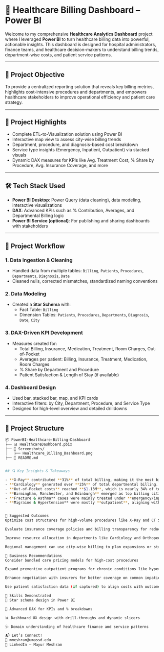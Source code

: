 # 🏥 Healthcare Billing Dashboard – Power BI

Welcome to my comprehensive **Healthcare Analytics Dashboard** project where I leveraged **Power BI** to turn healthcare billing data into powerful, actionable insights. This dashboard is designed for hospital administrators, finance teams, and healthcare decision-makers to understand billing trends, department-wise costs, and patient service patterns.

---

## 🎯 Project Objective

To provide a centralized reporting solution that reveals key billing metrics, highlights cost-intensive procedures and departments, and empowers healthcare stakeholders to improve operational efficiency and patient care strategy.

---

## 🌟 Project Highlights

- Complete ETL-to-Visualization solution using Power BI  
- Interactive map view to assess city-wise billing trends  
- Department, procedure, and diagnosis-based cost breakdown  
- Service type insights (Emergency, Inpatient, Outpatient) via stacked visuals  
- Dynamic DAX measures for KPIs like Avg. Treatment Cost, % Share by Procedure, Avg. Insurance Coverage, and more  

---

## 🛠️ Tech Stack Used

- **Power BI Desktop**: Power Query (data cleaning), data modeling, interactive visualizations  
- **DAX**: Advanced KPIs such as % Contribution, Averages, and Departmental Billing logic  
- **Power BI Service (optional)**: For publishing and sharing dashboards with stakeholders  

---

## 🔄 Project Workflow

### 1. Data Ingestion & Cleaning
- Handled data from multiple tables: `Billing`, `Patients`, `Procedures`, `Departments`, `Diagnosis`, `Date`  
- Cleaned nulls, corrected mismatches, standardized naming conventions  

### 2. Data Modeling
- Created a **Star Schema** with:  
  - Fact Table: `Billing`  
  - Dimension Tables: `Patients`, `Procedures`, `Departments`, `Diagnosis`, `Date`, `City`  

### 3. DAX-Driven KPI Development
- Measures created for:  
  - Total Billing, Insurance, Medication, Treatment, Room Charges, Out-of-Pocket  
  - Averages per patient: Billing, Insurance, Treatment, Medication, Room Charges  
  - % Share by Department and Procedure  
  - Patient Satisfaction & Length of Stay (if available)  

### 4. Dashboard Design
- Used bar, stacked bar, map, and KPI cards  
- Interactive filters: by City, Department, Procedure, and Service Type  
- Designed for high-level overview and detailed drilldowns  

---

## 📁 Project Structure

```bash
📦 PowerBI-Healthcare-Billing-Dashboard
├── 📊 HealthcareDashboard.pbix
├── 📁 Screenshots/
│   ├── Healthcare_Billing_Dashboard.png
├── 📄 README.md


## 🔍 Key Insights & Takeaways

- **X-Ray** contributed **31%** of total billing, making it the most billed procedure. This reflects heavy usage in diagnostics or imaging-based care.
- **Cardiology** generated over **25%** of total departmental billing. High volume or high-cost cardiac procedures may be driving this.
- **Out-of-Pocket costs** reached **$1.13M**, which is nearly 34% of total billing. This indicates potential gaps in insurance coverage or high deductibles.
- **Birmingham, Manchester, and Edinburgh** emerged as top billing cities, suggesting larger hospitals or more critical care centers.
- **Fracture & Asthma** cases were mainly treated under **emergency/inpatient** services, implying acute care demand.
- **Migraine & Hypertension** were mostly **outpatient**, aligning with standard chronic care models.


🚀 Suggested Outcomes
Optimize cost structures for high-volume procedures like X-Ray and CT Scan

Evaluate insurance coverage policies and billing transparency for reducing out-of-pocket burden

Improve resource allocation in departments like Cardiology and Orthopedics

Regional management can use city-wise billing to plan expansions or streamline operations

📌 Business Recommendations
Consider bundled care pricing models for high-cost procedures

Expand preventive outpatient programs for chronic conditions like hypertension

Enhance negotiation with insurers for better coverage on common inpatient treatments

Use patient satisfaction data (if captured) to align costs with outcomes

🧠 Skills Demonstrated
🧩 Star schema design in Power BI

🔢 Advanced DAX for KPIs and % breakdowns

📊 Dashboard UX design with drill-throughs and dynamic slicers

🩺 Domain understanding of healthcare finance and service patterns

📬 Let’s Connect!
📧 mmeshram@umassd.edu
🔗 LinkedIn – Mayur Meshram
